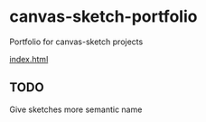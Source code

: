 # canvas-sketch-portfolio

Portfolio for canvas-sketch projects

[index.html](index.html)

## TODO

Give sketches more semantic name
